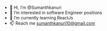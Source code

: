 - 👋 Hi, I’m @Sumanthkanuri
- 👀 I’m interested in software Engineer positions
- 🌱 I’m currently learning ReactJs
- 📫 Reach me sumanthkanuri10@gmail.com


<!---
Sumanthkanuri10/Sumanthkanuri10 is a ✨ special ✨ repository because its `README.md` (this file) appears on your GitHub profile.
You can click the Preview link to take a look at your changes.
--->
